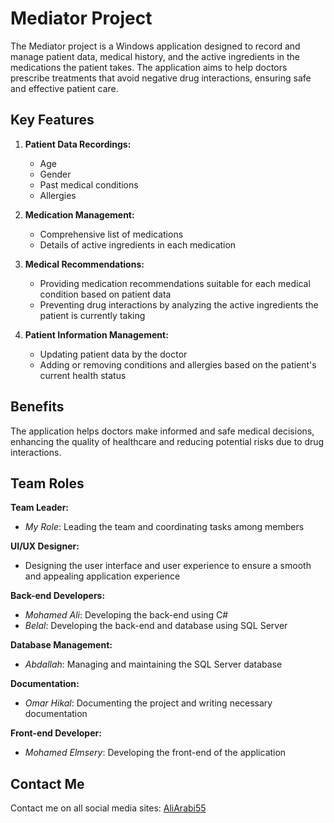 # Mediator Project

The Mediator project is a Windows application designed to record and manage patient data, medical history, and the active ingredients in the medications the patient takes. The application aims to help doctors prescribe treatments that avoid negative drug interactions, ensuring safe and effective patient care.

## Key Features

1. **Patient Data Recordings:**
   - Age
   - Gender
   - Past medical conditions
   - Allergies

2. **Medication Management:**
   - Comprehensive list of medications
   - Details of active ingredients in each medication

3. **Medical Recommendations:**
   - Providing medication recommendations suitable for each medical condition based on patient data
   - Preventing drug interactions by analyzing the active ingredients the patient is currently taking

4. **Patient Information Management:**
   - Updating patient data by the doctor
   - Adding or removing conditions and allergies based on the patient's current health status

## Benefits

The application helps doctors make informed and safe medical decisions, enhancing the quality of healthcare and reducing potential risks due to drug interactions.

## Team Roles

**Team Leader:**
- _My Role_: Leading the team and coordinating tasks among members

**UI/UX Designer:**
- Designing the user interface and user experience to ensure a smooth and appealing application experience

**Back-end Developers:**
- _Mohamed Ali_: Developing the back-end using C#
- _Belal_: Developing the back-end and database using SQL Server

**Database Management:**
- _Abdallah_: Managing and maintaining the SQL Server database

**Documentation:**
- _Omar Hikal_: Documenting the project and writing necessary documentation

**Front-end Developer:**
- _Mohamed Elmsery_: Developing the front-end of the application

## Contact Me

Contact me on all social media sites:
[AliArabi55](https://linktr.ee/AliArabi55)
